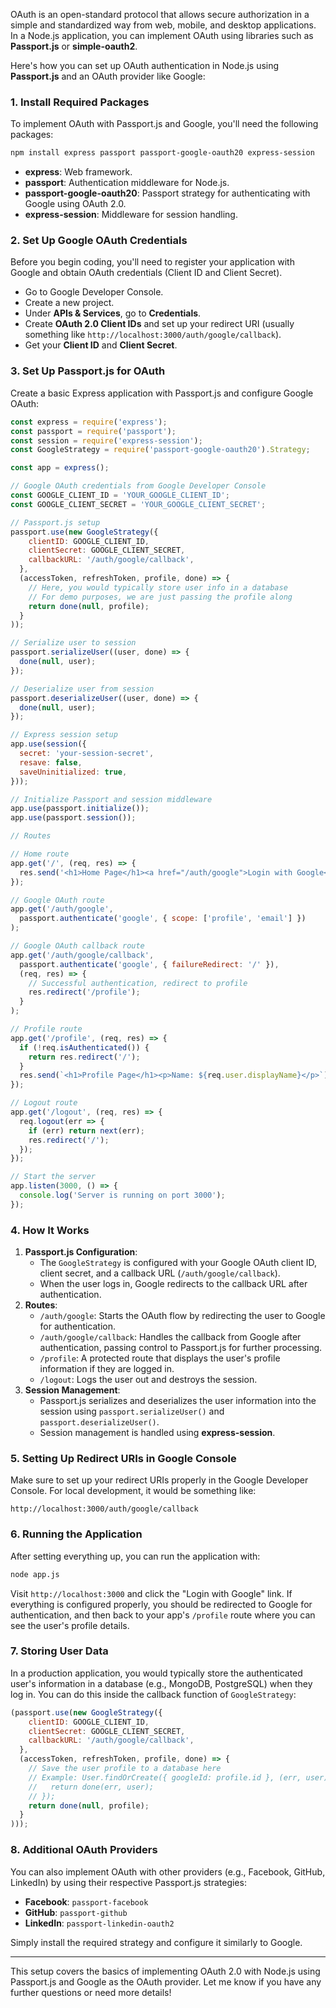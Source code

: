 
OAuth is an open-standard protocol that allows secure authorization in a simple and standardized way from web, mobile, and desktop applications. In a Node.js application, you can implement OAuth using libraries such as **Passport.js** or **simple-oauth2**.

Here's how you can set up OAuth authentication in Node.js using **Passport.js** and an OAuth provider like Google:


### 1. Install Required Packages

To implement OAuth with Passport.js and Google, you'll need the following packages:
```bash
npm install express passport passport-google-oauth20 express-session
```

- **express**: Web framework.
- **passport**: Authentication middleware for Node.js.
- **passport-google-oauth20**: Passport strategy for authenticating with Google using OAuth 2.0.
- **express-session**: Middleware for session handling.

### 2. Set Up Google OAuth Credentials

Before you begin coding, you'll need to register your application with Google and obtain OAuth credentials (Client ID and Client Secret).

- Go to Google Developer Console.
- Create a new project.
- Under **APIs & Services**, go to **Credentials**.
- Create **OAuth 2.0 Client IDs** and set up your redirect URI (usually something like `http://localhost:3000/auth/google/callback`).
- Get your **Client ID** and **Client Secret**.

### 3. Set Up Passport.js for OAuth

Create a basic Express application with Passport.js and configure Google OAuth:

```js
const express = require('express');
const passport = require('passport');
const session = require('express-session');
const GoogleStrategy = require('passport-google-oauth20').Strategy;

const app = express();

// Google OAuth credentials from Google Developer Console
const GOOGLE_CLIENT_ID = 'YOUR_GOOGLE_CLIENT_ID';
const GOOGLE_CLIENT_SECRET = 'YOUR_GOOGLE_CLIENT_SECRET';

// Passport.js setup
passport.use(new GoogleStrategy({
    clientID: GOOGLE_CLIENT_ID,
    clientSecret: GOOGLE_CLIENT_SECRET,
    callbackURL: '/auth/google/callback',
  },
  (accessToken, refreshToken, profile, done) => {
    // Here, you would typically store user info in a database
    // For demo purposes, we are just passing the profile along
    return done(null, profile);
  }
));

// Serialize user to session
passport.serializeUser((user, done) => {
  done(null, user);
});

// Deserialize user from session
passport.deserializeUser((user, done) => {
  done(null, user);
});

// Express session setup
app.use(session({
  secret: 'your-session-secret',
  resave: false,
  saveUninitialized: true,
}));

// Initialize Passport and session middleware
app.use(passport.initialize());
app.use(passport.session());

// Routes

// Home route
app.get('/', (req, res) => {
  res.send('<h1>Home Page</h1><a href="/auth/google">Login with Google</a>');
});

// Google OAuth route
app.get('/auth/google',
  passport.authenticate('google', { scope: ['profile', 'email'] })
);

// Google OAuth callback route
app.get('/auth/google/callback', 
  passport.authenticate('google', { failureRedirect: '/' }),
  (req, res) => {
    // Successful authentication, redirect to profile
    res.redirect('/profile');
  }
);

// Profile route
app.get('/profile', (req, res) => {
  if (!req.isAuthenticated()) {
    return res.redirect('/');
  }
  res.send(`<h1>Profile Page</h1><p>Name: ${req.user.displayName}</p>`);
});

// Logout route
app.get('/logout', (req, res) => {
  req.logout(err => {
    if (err) return next(err);
    res.redirect('/');
  });
});

// Start the server
app.listen(3000, () => {
  console.log('Server is running on port 3000');
});
```

### 4. How It Works

1. **Passport.js Configuration**:
    - The `GoogleStrategy` is configured with your Google OAuth client ID, client secret, and a callback URL (`/auth/google/callback`).
    - When the user logs in, Google redirects to the callback URL after authentication.
2. **Routes**:
    - `/auth/google`: Starts the OAuth flow by redirecting the user to Google for authentication.
    - `/auth/google/callback`: Handles the callback from Google after authentication, passing control to Passport.js for further processing.
    - `/profile`: A protected route that displays the user's profile information if they are logged in.
    - `/logout`: Logs the user out and destroys the session.
3. **Session Management**:
    - Passport.js serializes and deserializes the user information into the session using `passport.serializeUser()` and `passport.deserializeUser()`.
    - Session management is handled using **express-session**.

### 5. Setting Up Redirect URIs in Google Console

Make sure to set up your redirect URIs properly in the Google Developer Console. For local development, it would be something like:
```
http://localhost:3000/auth/google/callback
```

### 6. Running the Application

After setting everything up, you can run the application with:
```bash
node app.js
```

Visit `http://localhost:3000` and click the "Login with Google" link. If everything is configured properly, you should be redirected to Google for authentication, and then back to your app's `/profile` route where you can see the user's profile details.


### 7. Storing User Data

In a production application, you would typically store the authenticated user's information in a database (e.g., MongoDB, PostgreSQL) when they log in. You can do this inside the callback function of `GoogleStrategy`:

```js
(passport.use(new GoogleStrategy({
    clientID: GOOGLE_CLIENT_ID,
    clientSecret: GOOGLE_CLIENT_SECRET,
    callbackURL: '/auth/google/callback',
  },
  (accessToken, refreshToken, profile, done) => {
    // Save the user profile to a database here
    // Example: User.findOrCreate({ googleId: profile.id }, (err, user) => {
    //   return done(err, user);
    // });
    return done(null, profile);
  }
)));

```

### 8. Additional OAuth Providers

You can also implement OAuth with other providers (e.g., Facebook, GitHub, LinkedIn) by using their respective Passport.js strategies:

- **Facebook**: `passport-facebook`
- **GitHub**: `passport-github`
- **LinkedIn**: `passport-linkedin-oauth2`

Simply install the required strategy and configure it similarly to Google.

---

This setup covers the basics of implementing OAuth 2.0 with Node.js using Passport.js and Google as the OAuth provider. Let me know if you have any further questions or need more details!